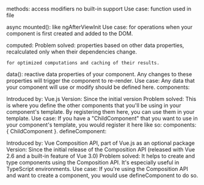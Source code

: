 methods:
    access modifiers no built-in support 
    Use case: function used in file

async mounted(): like ngAfterViewInit 
Use case: for operations when your component is first created and added to the DOM.


computed:
    Problem solved: properties based on other data properties, recalculated only when their dependencies change. 
    
    for optimized computations and caching of their results.
    

data():
    reactive data properties of your component. Any changes to these properties will trigger the component to re-render.
Use case: Any data that your component will use or modify should be defined here.
components:

Introduced by: Vue.js
Version: Since the initial version
Problem solved: This is where you define the other components that you'll be using in your component's template. By registering them here, you can use them in your template.
Use case: If you have a "ChildComponent" that you want to use in your component's template, you would register it here like so: components: { ChildComponent }.
defineComponent:

Introduced by: Vue Composition API, part of Vue.js as an optional package
Version: Since the initial release of the Composition API (released with Vue 2.6 and a built-in feature of Vue 3.0)
Problem solved: It helps to create and type components using the Composition API. It's especially useful in TypeScript environments.
Use case: If you're using the Composition API and want to create a component, you would use defineComponent to do so.